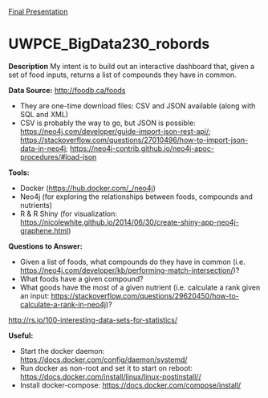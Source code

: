 [Final Presentation](https://docs.google.com/presentation/d/1x5lQiqzBvEF6A5zNa1O_Qexnx3rLJ8u0nPwwiNwC6LM/edit#slide=id.gc6f90357f_0_0)

# UWPCE_BigData230_robords

__Description__ 
 My intent is to build out an interactive dashboard that, given a set of food inputs, returns a list of compounds they have in common.  

__Data Source:__ http://foodb.ca/foods
  * They are one-time download files: CSV and JSON available (along with SQL and XML)
  * CSV is probably the way to go, but JSON is possible: https://neo4j.com/developer/guide-import-json-rest-api/; https://stackoverflow.com/questions/27010496/how-to-import-json-data-in-neo4j; https://neo4j-contrib.github.io/neo4j-apoc-procedures/#load-json

__Tools:__ 
 * Docker (https://hub.docker.com/_/neo4j)
 * Neo4j (for exploring the relationships between foods, compounds and nutrients)
 * R & R Shiny (for visualization: https://nicolewhite.github.io/2014/06/30/create-shiny-app-neo4j-graphene.html)

__Questions to Answer:__ 
  * Given a list of foods, what compounds do they have in common (i.e. https://neo4j.com/developer/kb/performing-match-intersection/)?
  * What foods have a given compound?
  * What goods have the most of a given nutrient (i.e. calculate a rank given an input: https://stackoverflow.com/questions/29620450/how-to-calculate-a-rank-in-neo4j)?

  
  
  http://rs.io/100-interesting-data-sets-for-statistics/
  
  
__Useful:__
 * Start the docker daemon: https://docs.docker.com/config/daemon/systemd/
 * Run docker as non-root and set it to start on reboot: https://docs.docker.com/install/linux/linux-postinstall//
 * Install docker-compose: https://docs.docker.com/compose/install/
